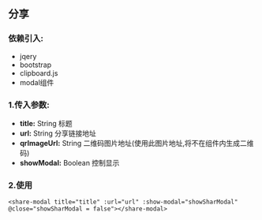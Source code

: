 ## 分享
### 依赖引入:
  - jqery
  - bootstrap
  - clipboard.js
  - modal组件
### 1.传入参数:
  - **title:**       String  标题
  - **url:**         String  分享链接地址
  - **qrImageUrl:**  String  二维码图片地址(使用此图片地址,将不在组件内生成二维码)
  - **showModal:**   Boolean 控制显示
### 2.使用
  ```
  <share-modal title="title" :url="url" :show-modal="showSharModal" @close="showSharModal = false"></share-modal>
  ```
